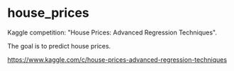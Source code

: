 # house_prices

Kaggle competition: "House Prices: Advanced Regression Techniques".

The goal is to predict house prices.

https://www.kaggle.com/c/house-prices-advanced-regression-techniques
